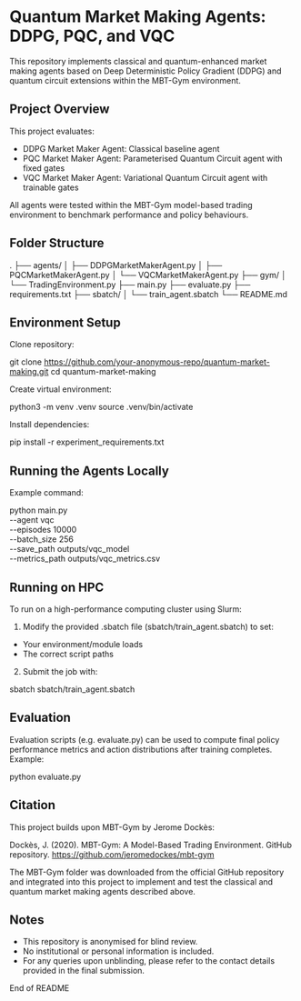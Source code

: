 # Quantum Market Making Agents: DDPG, PQC, and VQC

This repository implements classical and quantum-enhanced market making agents based on Deep Deterministic Policy Gradient (DDPG) and quantum circuit extensions within the MBT-Gym environment.

## Project Overview

This project evaluates:

- DDPG Market Maker Agent: Classical baseline agent
- PQC Market Maker Agent: Parameterised Quantum Circuit agent with fixed gates
- VQC Market Maker Agent: Variational Quantum Circuit agent with trainable gates

All agents were tested within the MBT-Gym model-based trading environment to benchmark performance and policy behaviours.

## Folder Structure

.
├── agents/
│   ├── DDPGMarketMakerAgent.py
│   ├── PQCMarketMakerAgent.py
│   └── VQCMarketMakerAgent.py
├── gym/
│   └── TradingEnvironment.py
├── main.py
├── evaluate.py
├── requirements.txt
├── sbatch/
│   └── train_agent.sbatch
└── README.md

## Environment Setup

Clone repository:

git clone https://github.com/your-anonymous-repo/quantum-market-making.git
cd quantum-market-making

Create virtual environment:

python3 -m venv .venv
source .venv/bin/activate

Install dependencies:

pip install -r experiment_requirements.txt

## Running the Agents Locally

Example command:

python main.py \
    --agent vqc \
    --episodes 10000 \
    --batch_size 256 \
    --save_path outputs/vqc_model \
    --metrics_path outputs/vqc_metrics.csv

## Running on HPC

To run on a high-performance computing cluster using Slurm:

1. Modify the provided .sbatch file (sbatch/train_agent.sbatch) to set:

- Your environment/module loads
- The correct script paths

2. Submit the job with:

sbatch sbatch/train_agent.sbatch

## Evaluation

Evaluation scripts (e.g. evaluate.py) can be used to compute final policy performance metrics and action distributions after training completes. Example:

python evaluate.py

## Citation

This project builds upon MBT-Gym by Jerome Dockès:

Dockès, J. (2020). MBT-Gym: A Model-Based Trading Environment. GitHub repository. https://github.com/jeromedockes/mbt-gym

The MBT-Gym folder was downloaded from the official GitHub repository and integrated into this project to implement and test the classical and quantum market making agents described above.

## Notes

- This repository is anonymised for blind review.
- No institutional or personal information is included.
- For any queries upon unblinding, please refer to the contact details provided in the final submission.

End of README
